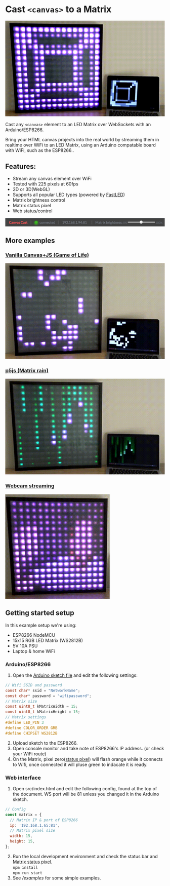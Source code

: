 # Cast `<canvas>` to a Matrix

![WebGL 3D](examples/imgs/3D-Cube.gif "WebGL 3D")

Cast any `<canvas>` element to an LED Matrix over WebSockets with an Arduino/ESP8266.

Bring your HTML canvas projects into the real world by streaming them in realtime over WiFi to an LED Matrix, using an Arduino compatable board with WiFi, such as the ESP8266..


## Features:
 - Stream any canvas element over WiFi
 - Tested with 225 pixels at 60fps
 - 2D or 3D(WebGL)
 - Supports all popular LED types (powered by [FastLED](https://github.com/FastLED/FastLED))
 - Matrix brightness control
 - Matrix status pixel
 - Web status/control
 
![Status bar](examples/imgs/Canvas-Cast-status-bar.jpg "Status bar")


## More examples

### [Vanilla Canvas+JS (Game of Life)](examples/Game-of-life.html)
![Game of Life](examples/imgs/Game-of-life.gif "Game of Life")

### [p5js (Matrix rain)](examples/matrix.html)
![Matrix rain - p5js](examples/imgs/Matrix.gif "Matrix rain - p5js")

### [Webcam streaming](examples/webcam.html)
![Webcam streaming - p5js](examples/imgs/Webcam.gif "Webcam streaming")


## Getting started setup
In this example setup we're using:
* ESP8266 NodeMCU
* 15x15 RGB LED Matrix (WS2812B)
* 5V 10A PSU
* Laptop & home WiFi

### Arduino/ESP8266
1. Open the [Arduino sketch file](arduino/WS-Matrix.ino) and edit the following settings:
```c
// Wifi SSID and password
const char* ssid = "NetworkName";
const char* password = "wifipassword";
// Matrix size
const uint8_t kMatrixWidth = 15;
const uint8_t kMatrixHeight = 15;
// Matrix settings
#define LED_PIN 3
#define COLOR_ORDER GRB
#define CHIPSET WS2812B
```
2. Upload sketch to the ESP8266.
3. Open console monitor and take note of ESP8266's IP address. (or check your WiFi route)
4. On the Matrix, pixel zero([status pixel](arduino/README.md)) will flash orange while it connects to Wifi, once connected it will pluse green to indacate it is ready.

### Web interface
1. Open src/index.html and edit the following config, found at the top of the document.
WS port will be 81 unless you changed it in the Arduino sketch.
```javascript
// Config
const matrix = {
  // Matrix IP & port of ESP8266
  ip: '192.168.1.65:81',
  // Matrix pixel size
  width: 15,
  height: 15,
};
```
2. Run the local development environment and check the status bar and [Matrix status pixel](./arduino/README.md).  
`npm install`  
`npm run start`
3. See _/examples_ for some simple examples.

